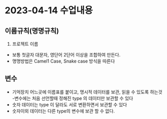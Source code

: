 # 2023-04-14 수업내용

## 이름규칙(명명규칙)
1. 프로젝트 이름
- 보통 첫글자 대문자, 영단어 2단어 이상을 조합하여 만든다.
- 명명방법은 Camel1 Case, Snake case 방식을 따른다

## 변수
- 기억장치 어느곳에 이름표를 붙이고, 명시적 데이터를                                                                                                                                                            보관, 읽을 수 있도록 하는것
-변수에는 처음 선언할때 정해진 type 의 데이터만                                                                                                                                                             보관할 수 있다 
- 숫자 데이터는 type 이 달라도 서로 변환하면서                                                                                                                                                               보관할 수 있다  
- 숫자이외 데이터는 다른 type의 변수에 보관 할 수 없다.                                                                                                                                                                      